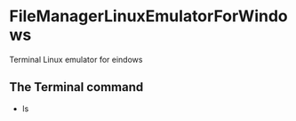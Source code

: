 # FileManagerLinuxEmulatorForWindows

Terminal Linux emulator for eindows<br>

## The Terminal command
 * ls
